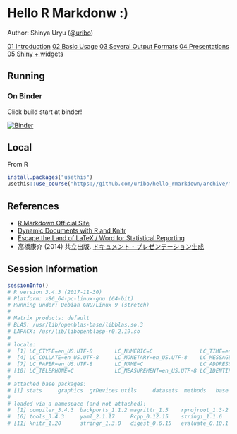 Hello R Markdonw :)
===================

Author: Shinya Uryu ([@uribo](https://github.com/uribo))

[01 Introduction](01_hello.Rmd)
[02 Basic Usage](02_basic.Rmd)
[03 Several Output Formats]()
[04 Presentations]()
[05 Shiny + widgets]()

## Running 

### On Binder

Click build start at binder!

[![Binder](http://mybinder.org/badge.svg)](https://mybinder.org/v2/gh/uribo/hello_rmarkdown/master)

## Local

From R

```r
install.packages("usethis")
usethis::use_course("https://github.com/uribo/hello_rmarkdown/archive/master.zip")
```

## References

- [R Markdown Official Site](http://rmarkdown.rstudio.com/index.html)
- [Dynamic Documents with R and Knitr](https://github.com/yihui/knitr-book)
- [Escape the Land of LaTeX / Word for Statistical Reporting](https://github.com/rstudio/webinars/blob/master/13-R-Markdown-Ecosystem/13-R-Markdown-Ecosystem.pdf)
- 高橋康介 (2014) 共立出版. [ドキュメント・プレゼンテーション生成](http://www.kyoritsu-pub.co.jp/bookdetail/9784320123724)

## Session Information

```r
sessionInfo()
# R version 3.4.3 (2017-11-30)
# Platform: x86_64-pc-linux-gnu (64-bit)
# Running under: Debian GNU/Linux 9 (stretch)
# 
# Matrix products: default
# BLAS: /usr/lib/openblas-base/libblas.so.3
# LAPACK: /usr/lib/libopenblasp-r0.2.19.so
# 
# locale:
#  [1] LC_CTYPE=en_US.UTF-8       LC_NUMERIC=C               LC_TIME=en_US.UTF-8       
#  [4] LC_COLLATE=en_US.UTF-8     LC_MONETARY=en_US.UTF-8    LC_MESSAGES=C             
#  [7] LC_PAPER=en_US.UTF-8       LC_NAME=C                  LC_ADDRESS=C              
# [10] LC_TELEPHONE=C             LC_MEASUREMENT=en_US.UTF-8 LC_IDENTIFICATION=C       
# 
# attached base packages:
# [1] stats     graphics  grDevices utils     datasets  methods   base     
# 
# loaded via a namespace (and not attached):
#  [1] compiler_3.4.3  backports_1.1.2 magrittr_1.5    rprojroot_1.3-2 htmltools_0.3.6
#  [6] tools_3.4.3     yaml_2.1.17     Rcpp_0.12.15    stringi_1.1.6   rmarkdown_1.8  
# [11] knitr_1.20      stringr_1.3.0   digest_0.6.15   evaluate_0.10.1
```
